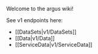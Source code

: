 Welcome to the argus wiki!

See v1 endpoints here:
* [[DataSets|v1/DataSets]]
* [[Data|v1/Data]]
* [[ServiceData|v1/ServiceData]]

